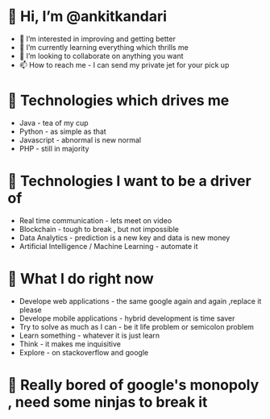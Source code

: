 # 👋 Hi, I’m @ankitkandari
- 👀 I’m interested in improving and getting better
- 🌱 I’m currently learning everything which thrills me
- 💞️ I’m looking to collaborate on anything you want
- 📫 How to reach me - I can send my private jet for your pick up

# :beers: Technologies which drives me
- Java - tea of my cup
- Python - as simple as that
- Javascript - abnormal is new normal
- PHP - still in majority

# :wine_glass: Technologies I want to be a driver of
- Real time communication - lets meet on video
- Blockchain - tough to break , but not impossible
- Data Analytics - prediction is a new key and data is new money
- Artificial Intelligence / Machine Learning - automate it

# :baby_bottle: What I do right now
- Develope web applications - the same google again and again ,replace it please
- Develope mobile applications - hybrid development is time saver
- Try to solve as much as I can - be it life problem or semicolon problem
- Learn something - whatever it is just learn
- Think - it makes me inquisitive
- Explore - on stackoverflow and google

# :dizzy: Really bored of google's monopoly , need some ninjas to break it
